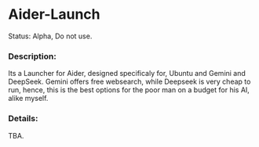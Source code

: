 # Aider-Launch
Status: Alpha, Do not use.

### Description:
Its a Launcher for Aider, designed specificaly for, Ubuntu and Gemini and DeepSeek. Gemini offers free websearch, while Deepseek is very cheap to run, hence, this is the best options for the poor man on a budget for his AI, alike myself.

### Details:
TBA.
